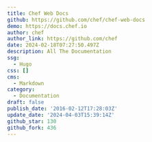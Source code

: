 ```yaml
---
title: Chef Web Docs
github: https://github.com/chef/chef-web-docs
demo: https://docs.chef.io
author: chef
author_link: https://github.com/chef
date: 2024-02-18T07:27:50.497Z
description: All The Documentation
ssg:
  - Hugo
css: []
cms:
  - Markdown
category:
  - Documentation
draft: false
publish_date: '2016-02-12T17:28:03Z'
update_date: '2024-04-03T15:39:14Z'
github_star: 130
github_fork: 436
---
```

